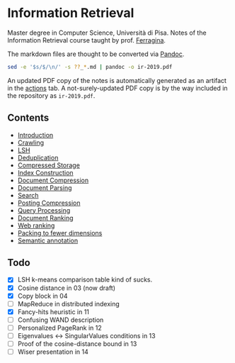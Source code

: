 # Information Retrieval

Master degree in Computer Science, Università di Pisa.
Notes of the Information Retrieval course taught by prof. [Ferragina](http://pages.di.unipi.it/ferragina/).

The markdown files are thought to be converted via [Pandoc](https://pandoc.org/).

```sh
sed -e '$s/$/\n/' -s ??_*.md | pandoc -o ir-2019.pdf
```

An updated PDF copy of the notes is automatically generated as an artifact in the [actions](https://github.com/rmassidda/ir-2019/actions) tab.
A not-surely-updated PDF copy is by the way included in the repository as `ir-2019.pdf`.

## Contents
- [Introduction](00_introduction.md)
- [Crawling](01_crawling.md)
- [LSH](02_lsh.md)
- [Deduplication](03_deduplication.md)
- [Compressed Storage](04_compressed_storage.md)
- [Index Construction](05_index_construction.md)
- [Document Compression](06_document_compression.md)
- [Document Parsing](07_document_parsing.md)
- [Search](08_search.md)
- [Posting Compression](09_posting_compression.md)
- [Query Processing](10_query_processing.md)
- [Document Ranking](11_document_ranking.md)
- [Web ranking](12_web_ranking.md)
- [Packing to fewer dimensions](13_packing.md)
- [Semantic annotation](14_semantic_annotation.md)

## Todo

- [x] LSH k-means comparison table kind of sucks.
- [x] Cosine distance in 03 (now draft)
- [x] Copy block in 04
- [ ] MapReduce in distributed indexing
- [x] Fancy-hits heuristic in 11
- [ ] Confusing WAND description
- [ ] Personalized PageRank in 12
- [ ] Eigenvalues ↔ SingularValues conditions in 13
- [ ] Proof of the cosine-distance bound in 13
- [ ] Wiser presentation in 14

